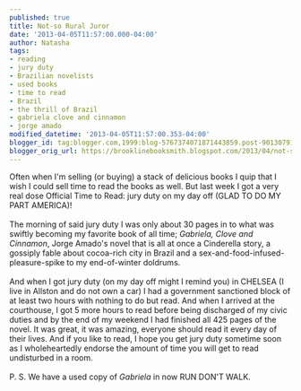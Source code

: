 ```yaml
---
published: true
title: Not-so Rural Juror
date: '2013-04-05T11:57:00.000-04:00'
author: Natasha
tags:
- reading
- jury duty
- Brazilian novelists
- used books
- time to read
- Brazil
- the thrill of Brazil
- gabriela clove and cinnamon
- jorge amado
modified_datetime: '2013-04-05T11:57:00.353-04:00'
blogger_id: tag:blogger.com,1999:blog-5767374071871443859.post-9013079136149315641
blogger_orig_url: https://brooklinebooksmith.blogspot.com/2013/04/not-so-rural-juror.html
---
```


Often when I'm selling (or buying) a stack of delicious books I quip that I wish I could sell time to read the books as well. But last week I got a very real dose Official Time to Read: jury duty on my day off (GLAD TO DO MY PART AMERICA)!<br /><br />The morning of said jury duty I was only about 30 pages in to what was swiftly becoming my favorite book of all time;&nbsp;<i>Gabriela, Clove and Cinnamon</i>, Jorge Amado's novel that is all at once a Cinderella story, a gossiply fable about cocoa-rich city in Brazil and a sex-and-food-infused-pleasure-spike to my end-of-winter&nbsp;doldrums.<br /><br />And when I got jury duty (on my day off might I remind you) in CHELSEA (I live in Allston and do not own a car) I had a government sanctioned block of at least two hours with nothing to do but read. And when I arrived at the courthouse, I got 5 more hours to read before being discharged of my civic duties and by the end of my weekend I had finished all 425 pages of the novel. It was great, it was amazing, everyone should read it every day of their lives. And if you like to read, I hope you get jury duty sometime soon as I wholeheartedly endorse the amount of time you will get to read undisturbed in a room.<br /><br />P. S. We have a used copy of <i>Gabriela&nbsp;</i>in now RUN DON'T WALK.